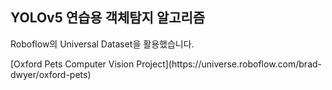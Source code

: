 ## YOLOv5 연습용 객체탐지 알고리즘

Roboflow의 Universal Dataset을 활용했습니다.
<p>
  [Oxford Pets Computer Vision Project](https://universe.roboflow.com/brad-dwyer/oxford-pets)
</p>
